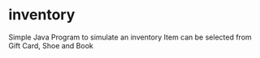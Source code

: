 # inventory
Simple Java Program to simulate an inventory
Item can be selected from Gift Card, Shoe and Book 
